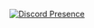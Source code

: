 [![Discord Presence](https://lanyard.cnrad.dev/api/917071567077400576?idleMessage=mwah&theme=light)](https://discord.com/users/917071567077400576)
#
